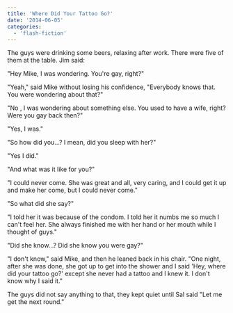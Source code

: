 ```yaml
---
title: 'Where Did Your Tattoo Go?'
date: '2014-06-05'
categories:
  - 'flash-fiction'
---
```


The guys were drinking some beers, relaxing after work. There were five of them
at the table. Jim said:

"Hey Mike, I was wondering. You're gay, right?"

"Yeah," said Mike without losing his confidence, "Everybody knows that. You were
wondering about that?"

"No , I was wondering about something else. You used to have a wife, right? Were
you gay back then?"

"Yes, I was."

"So how did you...? I mean, did you sleep with her?"

"Yes I did."

"And what was it like for you?"

"I could never come. She was great and all, very caring, and I could get it up
and make her come, but I could never come."

"So what did she say?"

"I told her it was because of the condom. I told her it numbs me so much I can't
feel her. She always finished me with her hand or her mouth while I thought of
guys."

"Did she know...? Did she know you were gay?"

"I don't know," said Mike, and then he leaned back in his chair. "One night,
after she was done, she got up to get into the shower and I said 'Hey, where did
your tattoo go?' except she never had a tattoo and I knew it. I don't know why I
said it."

The guys did not say anything to that, they kept quiet until Sal said "Let me
get the next round."
